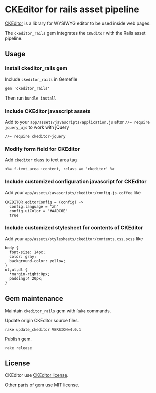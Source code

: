 # CKEditor for rails asset pipeline

[CKEditor](http://ckeditor.com/) is a library for WYSIWYG editor to be used inside web pages.

The `ckeditor_rails` gem integrates the `CKEditor` with the Rails asset pipeline.

## Usage

### Install ckeditor_rails gem

Include `ckeditor_rails` in Gemefile

    gem 'ckeditor_rails'

Then run `bundle install`

### Include CKEditor javascript assets

Add to your `app/assets/javascripts/application.js` after `//= require jquery_ujs` to work with jQuery

    //= require ckeditor-jquery

### Modify form field for CKEditor

Add `ckeditor` class to text area tag

    <%= f.text_area :content, :class => 'ckeditor' %>

### Include customized configuration javascript for CKEditor

Add your `app/assets/javascripts/ckeditor/config.js.coffee` like

    CKEDITOR.editorConfig = (config) ->
      config.language = "zh"
      config.uiColor = "#AADC6E"
      true

### Include customized stylesheet for contents of CKEditor

Add your `app/assets/stylesheets/ckeditor/contents.css.scss` like

    body {
      font-size: 14px;
      color: gray;
      background-color: yellow;
    }
    ol,ul,dl {
      *margin-right:0px;
      padding:4 20px;
    }

## Gem maintenance

Maintain `ckeditor_rails` gem with `Rake` commands.

Update origin CKEditor source files.

    rake update_ckeditor VERSION=4.0.1

Publish gem.

    rake release

## License

CKEditor use [CKEditor license](http://ckeditor.com/license).

Other parts of gem use MIT license.
